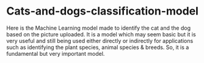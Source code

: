 # Cats-and-dogs-classification-model
Here is the Machine Learning model made to identify the cat and the dog based on the picture uploaded. It is a model which may seem basic but it is very useful and still being used either directly or indirectly for applications such as identifying the plant species, animal species &amp; breeds. So, it is a fundamental but very important model.
